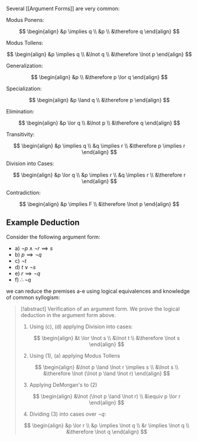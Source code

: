Several [[Argument Forms]] are very common:

Modus Ponens:

$$
\begin{align}
&p \implies q \\
&p \\
&\therefore q
\end{align}
$$

Modus Tollens:

$$
\begin{align}
&p \implies q \\
&\lnot q \\
&\therefore \lnot p
\end{align}
$$

Generalization:

$$
\begin{align}
&p \\
&\therefore p \lor q 
\end{align}
$$

Specialization:

$$
\begin{align}
&p \land q \\
&\therefore p
\end{align}
$$

Elimination:

$$
\begin{align}
&p \lor q \\
&\lnot p \\
&\therefore q
\end{align}
$$

Transitivity:

$$
\begin{align}
&p \implies q \\
&q \implies r \\
&\therefore p \implies r 
\end{align}
$$

Division into Cases:

$$
\begin{align}
&p \lor q \\
&p \implies r \\
&q \implies r \\
&\therefore r
\end{align}
$$

Contradiction:

$$
\begin{align}
&p \implies F \\
&\therefore \lnot p 
\end{align}
$$

## Example Deduction

Consider the following argument form:

- a) $\lnot p \land \lnot r \implies s$
- b) $p \implies \lnot q$
- c) $\lnot t$
- d) $t \lor \lnot s$
- e) $r \implies \lnot q$
- f) $\therefore \lnot q$

we can reduce the premises a-e using logical equivalences and knowledge of common syllogism:

> [!abstract] Verification of an argument form.
> We prove the logical deduction in the argument form above.
> 1. Using (c), (d) applying Division into cases:
> 
> $$
> \begin{align}
> &t \lor \lnot s \\
> &\lnot t \\
> &\therefore \lnot s
> \end{align}
> $$
> 
> 2. Using (1), (a) applying Modus Tollens
> 
> $$
> \begin{align}
> &\lnot p \land \lnot r \implies s \\
> &\lnot s \\
> &\therefore \lnot (\lnot p \land \lnot r) 
> \end{align}
> $$
> 
> 3. Applying DeMorgan's  to (2)
> 
> $$
> \begin{align}
> &\lnot (\lnot p \land \lnot r) \\
> &\equiv p \lor r
> \end{align}
> $$
> 
> 4. Dividing (3) into cases over $\lnot q$:
> 
> $$
> \begin{align}
> &p \lor r \\
> &p \implies \lnot q \\
> &r \implies \lnot q \\
> &\therefore \lnot q
> \end{align}
> $$